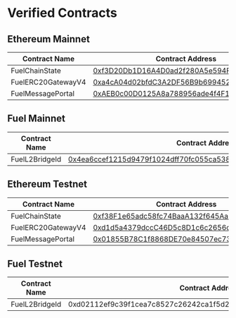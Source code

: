 # Verified Contracts

## Ethereum Mainnet

Contract Name | Contract Address
--- | ---
FuelChainState | [0xf3D20Db1D16A4D0ad2f280A5e594FF3c7790f130](https://etherscan.io/address/0xf3D20Db1D16A4D0ad2f280A5e594FF3c7790f130)
FuelERC20GatewayV4 | [0xa4cA04d02bfdC3A2DF56B9b6994520E69dF43F67](https://etherscan.io/address/0xa4cA04d02bfdC3A2DF56B9b6994520E69dF43F67)
FuelMessagePortal | [0xAEB0c00D0125A8a788956ade4f4F12Ead9f65DDf](https://etherscan.io/address/0xAEB0c00D0125A8a788956ade4f4F12Ead9f65DDf)

## Fuel Mainnet

Contract Name | Contract Address
--- | ---
FuelL2BridgeId | [0x4ea6ccef1215d9479f1024dff70fc055ca538215d2c8c348beddffd54583d0e8](https://app.fuel.network/contract/0x4ea6ccef1215d9479f1024dff70fc055ca538215d2c8c348beddffd54583d0e8/minted-assets)

## Ethereum Testnet

Contract Name | Contract Address
--- | ---
FuelChainState | [0xf38F1e65adc58fc74BaaA132f645Aa5307F2d304](https://sepolia.etherscan.io/address/0xf38F1e65adc58fc74BaaA132f645Aa5307F2d304)
FuelERC20GatewayV4 | [0xd1d5a4379dccC46D5c8D1c6c2656ce705698e359](https://sepolia.etherscan.io/address/0xd1d5a4379dccC46D5c8D1c6c2656ce705698e359)
FuelMessagePortal | [0x01855B78C1f8868DE70e84507ec735983bf262dA](https://sepolia.etherscan.io/address/0x01855B78C1f8868DE70e84507ec735983bf262dA)

## Fuel Testnet

Contract Name | Contract Address
--- | ---
FuelL2BridgeId | 0xd02112ef9c39f1cea7c8527c26242ca1f5d26bcfe8d1564bee054d3b04175471

